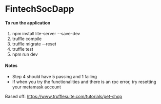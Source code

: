 # FintechSocDapp
<h4>To run the application</h4>
<ol>
<li>npm install lite-server --save-dev</li>
<li>truffle compile</li>
<li>truffle migrate --reset</li>
<li>truffle test</li>
<li>npm run dev</li>
</ol>
<h4>Notes</h4>
<ul>
<li>Step 4 should have 5 passing and 1 failing</li>
<li>If when you try the functionalities and there is an rpc error, try resetting your metamask account</li>
</ul>

Based off: https://www.trufflesuite.com/tutorials/pet-shop
